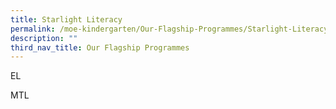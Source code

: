 ```yaml
---
title: Starlight Literacy
permalink: /moe-kindergarten/Our-Flagship-Programmes/Starlight-Literacy/
description: ""
third_nav_title: Our Flagship Programmes
---
```

EL

MTL